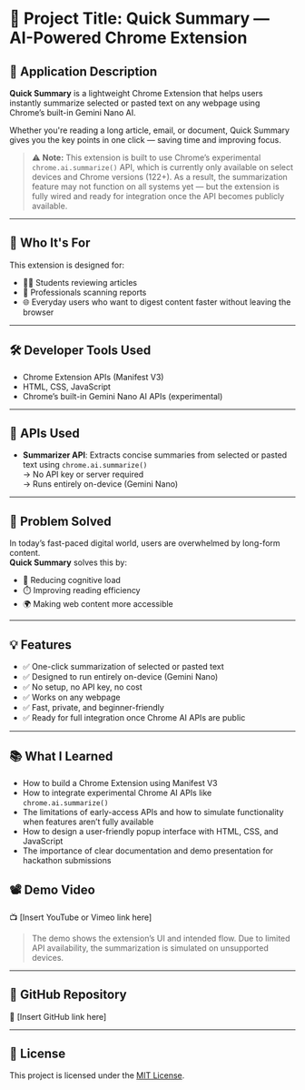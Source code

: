 # 🚀 Project Title: Quick Summary — AI-Powered Chrome Extension

## 📌 Application Description

**Quick Summary** is a lightweight Chrome Extension that helps users instantly summarize selected or pasted text on any webpage using Chrome’s built-in Gemini Nano AI.

Whether you're reading a long article, email, or document, Quick Summary gives you the key points in one click — saving time and improving focus.

> ⚠️ **Note:** This extension is built to use Chrome’s experimental `chrome.ai.summarize()` API, which is currently only available on select devices and Chrome versions (122+). As a result, the summarization feature may not function on all systems yet — but the extension is fully wired and ready for integration once the API becomes publicly available.

---

## 👥 Who It's For

This extension is designed for:
- 🧑‍🎓 Students reviewing articles
- 💼 Professionals scanning reports
- 🌐 Everyday users who want to digest content faster without leaving the browser

---

## 🛠️ Developer Tools Used

- Chrome Extension APIs (Manifest V3)
- HTML, CSS, JavaScript
- Chrome’s built-in Gemini Nano AI APIs (experimental)

---

## 🔧 APIs Used

- **Summarizer API**: Extracts concise summaries from selected or pasted text using `chrome.ai.summarize()`  
  → No API key or server required  
  → Runs entirely on-device (Gemini Nano)

---

## 🎯 Problem Solved

In today’s fast-paced digital world, users are overwhelmed by long-form content.  
**Quick Summary** solves this by:
- 🧠 Reducing cognitive load
- ⏱️ Improving reading efficiency
- 🌍 Making web content more accessible

---

## 💡 Features

- ✅ One-click summarization of selected or pasted text
- ✅ Designed to run entirely on-device (Gemini Nano)
- ✅ No setup, no API key, no cost
- ✅ Works on any webpage
- ✅ Fast, private, and beginner-friendly
- ✅ Ready for full integration once Chrome AI APIs are public

---

## 📚 What I Learned

- How to build a Chrome Extension using Manifest V3
- How to integrate experimental Chrome AI APIs like `chrome.ai.summarize()`
- The limitations of early-access APIs and how to simulate functionality when features aren’t fully available
- How to design a user-friendly popup interface with HTML, CSS, and JavaScript
- The importance of clear documentation and demo presentation for hackathon submissions


## 📽️ Demo Video

📺 [Insert YouTube or Vimeo link here]  
> The demo shows the extension’s UI and intended flow. Due to limited API availability, the summarization is simulated on unsupported devices.

---

## 🔗 GitHub Repository

🔗 [Insert GitHub link here]

---

## 📄 License

This project is licensed under the [MIT License](LICENSE).
